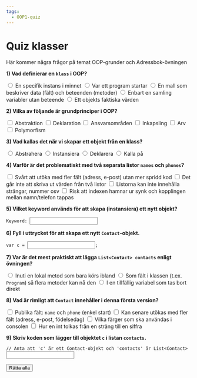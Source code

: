 ```yaml
---
tags:
  - OOP1-quiz
---
```


# Quiz klasser

Här kommer några frågor på temat OOP-grunder och Adressbok-övningen

<div class="quiz-group" id="quiz-set-oop-intro-07">

  <!-- Q1: enkel flervals -->
  <div class="quiz" data-quiz-id="q1" data-points="1">
    <p><strong>1) Vad definierar en <code>klass</code> i OOP?</strong></p>
    <div class="quiz-options" role="group" aria-label="q1">
      <label class="quiz-option"><input type="radio"> En specifik instans i minnet</label>
        <laber class="quiz-option"><input type="radio"> Var ett program startar</label>
      <label class="quiz-option"><input type="radio" data-correct> En mall som beskriver data (fält) och beteenden (metoder)</label>
      <label class="quiz-option"><input type="radio"> Enbart en samling variabler utan beteende</label>
        <label class="quiz-option"><input type="radio"> Ett objekts faktiska värden</label>
    </div>
    <p class="quiz-feedback" hidden></p>
  </div>

  <!-- Q2: flera rätt (grundprinciper) -->
  <div class="quiz" data-quiz-id="q2" data-points="2">
    <p><strong>2) Vilka av följande är grundprinciper i OOP?</strong></p>
    <div class="quiz-options" role="group" aria-label="q2">
      <label class="quiz-option"><input type="checkbox" data-correct> Abstraktion</label>
      <label class="quiz-option"><input type="checkbox"> Deklaration</label>
      <label class="quiz-option"><input type="checkbox"> Ansvarsområden</label>
      <label class="quiz-option"><input type="checkbox" data-correct> Inkapsling</label>
      <label class="quiz-option"><input type="checkbox" data-correct> Arv</label>
      <label class="quiz-option"><input type="checkbox" data-correct> Polymorfism</label>
    </div>
    <p class="quiz-feedback" hidden></p>
  </div>

  <!-- Q3: enkel flervals (klass vs objekt) -->
  <div class="quiz" data-quiz-id="q3" data-points="1">
    <p><strong>3) Vad kallas det när vi skapar ett objekt från en klass?</strong></p>
    <div class="quiz-options" role="group" aria-label="q3">
      <label class="quiz-option"><input type="radio"> Abstrahera</label>
      <label class="quiz-option"><input type="radio" data-correct> Instansiera</label>
      <label class="quiz-option"><input type="radio"> Deklarera</label>
      <label class="quiz-option"><input type="radio"> Kalla på</label>
    </div>
    <p class="quiz-feedback" hidden></p>
  </div>

  <!-- Q4: flera rätt (adressbok – problem med separata listor) -->
  <div class="quiz" data-quiz-id="q4" data-points="2">
    <p><strong>4) Varför är det problematiskt med två separata listor <code>names</code> och <code>phones</code>?</strong></p>
    <div class="quiz-options" role="group" aria-label="q4">
      <label class="quiz-option"><input type="checkbox" data-correct> Svårt att utöka med fler fält (adress, e-post) utan mer spridd kod</label>
      <label class="quiz-option"><input type="checkbox"> Det går inte att skriva ut värden från två listor</label>
      <label class="quiz-option"><input type="checkbox"> Listorna kan inte innehålla strängar, nummer osv</label>
      <label class="quiz-option"><input type="checkbox" data-correct> Risk att indexen hamnar ur synk och kopplingen mellan namn/telefon tappas</label>
    </div>
    <p class="quiz-feedback" hidden></p>
  </div>

  <!-- Q5: fyll i inline (keyword new) -->
  <div class="quiz" data-quiz-id="q5" data-points="1" data-pattern="^\s*new\s*$">
    <p><strong>5) Vilket keyword används för att skapa (instansiera) ett nytt objekt?</strong></p>
    <pre><code>Keyword: <input class="quiz-inline-input" data-answer="new"></code></pre>
    <p class="quiz-feedback" hidden></p>
  </div>

  <!-- Q6: fyll i inline (instansiera Contact) -->
  <div class="quiz" data-quiz-id="q6" data-points="1" data-pattern="^\s*new\s+Contact\(\)\s*$">
    <p><strong>6) Fyll i uttrycket för att skapa ett nytt <code>Contact</code>-objekt.</strong></p>
    <pre><code class="language-csharp">var c = <input class="quiz-inline-input" data-answer="new Contact()"/>;</code></pre>
    <p class="quiz-feedback" hidden></p>
  </div>

  <!-- Q7: enkel flervals (var bör listan ligga?) -->
  <div class="quiz" data-quiz-id="q7" data-points="1">
    <p><strong>7) Var är det mest praktiskt att lägga <code>List&lt;Contact&gt; contacts</code> enligt övningen?</strong></p>
    <div class="quiz-options" role="group" aria-label="q7">
      <label class="quiz-option"><input type="radio"> Inuti en lokal metod som bara körs ibland</label>
      <label class="quiz-option"><input type="radio" data-correct> Som fält i klassen (t.ex. <code>Program</code>) så flera metoder kan nå den</label>
      <label class="quiz-option"><input type="radio"> I en tillfällig variabel som tas bort direkt</label>
    </div>
    <p class="quiz-feedback" hidden></p>
  </div>

  <!-- Q8: flera rätt (data + beteende i Contact) -->
  <div class="quiz" data-quiz-id="q8" data-points="2">
    <p><strong>8) Vad är rimligt att <code>Contact</code> innehåller i denna första version?</strong></p>
    <div class="quiz-options" role="group" aria-label="q8">
      <label class="quiz-option"><input type="checkbox" data-correct> Publika fält: <code>name</code> och <code>phone</code> (enkel start)</label>
      <label class="quiz-option"><input type="checkbox" data-correct> Kan senare utökas med fler fält (adress, e-post, födelsedag)</label>
      <label class="quiz-option"><input type="checkbox"> Vilka färger som ska användas i consolen</label>
      <label class="quiz-option"><input type="checkbox"> Hur en int tolkas från en sträng till en siffra</label>
    </div>
    <p class="quiz-feedback" hidden></p>
  </div>

  <!-- Q9: fyll i inline (lägga in i listan) -->
  <div class="quiz" data-quiz-id="q9" data-points="1" data-pattern="^\s*contacts\.Add\(\s*c\s*\)\s*;\s*$">
    <p><strong>9) Skriv koden som lägger till objektet <code>c</code> i listan <code>contacts</code>.</strong></p>
    <pre><code class="language-csharp"><span class="cm">// Anta att 'c' är ett Contact-objekt och 'contacts' är List&lt;Contact&gt;</span>
<input class="quiz-inline-input" data-answer="contacts.Add(c);"></code></pre>
    <p class="quiz-feedback" hidden></p>
  </div>

</div>

<button class="md-button md-button--primary quiz-check-all" data-target="#quiz-set-oop-intro-07">Rätta alla</button>
<p class="quiz-result" id="quiz-set-oop-intro-07-result" hidden></p>
